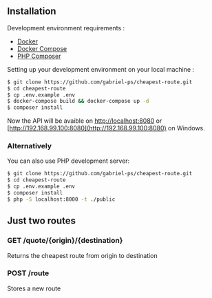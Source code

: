 
## Installation

Development environment requirements :
- [Docker](https://www.docker.com)
- [Docker Compose](https://docs.docker.com/compose/install/)
- [PHP Composer](https://getcomposer.org/)

Setting up your development environment on your local machine :
```bash
$ git clone https://github.com/gabriel-ps/cheapest-route.git
$ cd cheapest-route
$ cp .env.example .env
$ docker-compose build && docker-compose up -d
$ composer install
```

Now the API will be avaible on [http://localhost:8080](http://localhost:8080) or [http://192.168.99.100:8080](http://192.168.99.100:8080) on Windows.

### Alternatively

You can also use PHP development server:

```bash
$ git clone https://github.com/gabriel-ps/cheapest-route.git
$ cd cheapest-route
$ cp .env.example .env
$ composer install
$ php -S localhost:8000 -t ./public
```

## Just two routes

### GET /quote/{origin}/{destination}

Returns the cheapest route from origin to destination

### POST /route

Stores a new route
